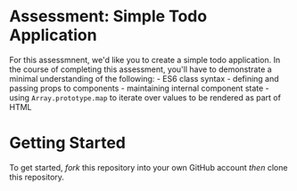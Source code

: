 # Assessment: Simple Todo Application
For this assessmnent, we'd like you to create a simple todo application. In the course of completing this assessment, you'll have to demonstrate a minimal understanding of the following:
    - ES6 class syntax
    - defining and passing props to components
    - maintaining internal component state
    - using `Array.prototype.map` to iterate over values to be rendered as
      part of HTML

# Getting Started
To get started, _fork_ this repository into your own GitHub account _then_ clone this repository. 